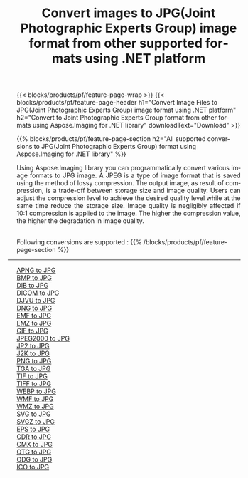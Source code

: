﻿---
title: Convert images to JPG(Joint Photographic Experts Group) image format from other supported formats using .NET platform 
weight: 3920
url: /net/conversion/to/jpg 
lang: en
langdirlevel: 2
locales: zh-hans,ja,it,ru,de,es,fr,nl,id,lt,pl,pt,vi,tr,ko,zh-hant,ar,hi,th,sv,cs,uk,he
description: Using Aspose.Imaging for .NET library it is easy to convert to JPG(Joint Photographic Experts Group) from other supported image formats
---

{{< blocks/products/pf/feature-page-wrap >}}
{{< blocks/products/pf/feature-page-header h1="Convert Image Files to JPG(Joint Photographic Experts Group) image format using .NET platform" h2="Convert to Joint Photographic Experts Group format from other formats using Aspose.Imaging for .NET library" downloadText="Download" >}}


{{% blocks/products/pf/feature-page-section  h2="All supported conversions to JPG(Joint Photographic Experts Group) format using Aspose.Imaging for .NET library" %}}
<p align=justify>Using Aspose.Imaging library you can programmatically convert various image formats to JPG image. A JPEG is a type of image format that is saved using the method of lossy compression. The output image, as result of compression, is a trade-off between storage size and image quality. Users can adjust the compression level to achieve the desired quality level while at the same time reduce the storage size. Image quality is negligibly affected if 10:1 compression is applied to the image. The higher the compression value, the higher the degradation in image quality.</p>
<br/>
Following conversions are supported :
{{% /blocks/products/pf/feature-page-section %}}
<div class="container-fluid productfamilypage bg-gray">
    <div class="convertypes bg-gray agp-content section">
        <div class="container">
		<hr style="margin-left:-20px;"/>
		<div class="row other-converters">
		    <div class='col-md-2 other-converter remove-lp remove-rp'><a href="/imaging/net/conversion/apng-to-jpg" >APNG to JPG</a></div>
<div class='col-md-2 other-converter remove-lp remove-rp'><a href="/imaging/net/conversion/bmp-to-jpg" >BMP to JPG</a></div>
<div class='col-md-2 other-converter remove-lp remove-rp'><a href="/imaging/net/conversion/dib-to-jpg" >DIB to JPG</a></div>
<div class='col-md-2 other-converter remove-lp remove-rp'><a href="/imaging/net/conversion/dicom-to-jpg" >DICOM to JPG</a></div>
<div class='col-md-2 other-converter remove-lp remove-rp'><a href="/imaging/net/conversion/djvu-to-jpg" >DJVU to JPG</a></div>
<div class='col-md-2 other-converter remove-lp remove-rp'><a href="/imaging/net/conversion/dng-to-jpg" >DNG to JPG</a></div>
<div class='col-md-2 other-converter remove-lp remove-rp'><a href="/imaging/net/conversion/emf-to-jpg" >EMF to JPG</a></div>
<div class='col-md-2 other-converter remove-lp remove-rp'><a href="/imaging/net/conversion/emz-to-jpg" >EMZ to JPG</a></div>
<div class='col-md-2 other-converter remove-lp remove-rp'><a href="/imaging/net/conversion/gif-to-jpg" >GIF to JPG</a></div>
<div class='col-md-2 other-converter remove-lp remove-rp'><a href="/imaging/net/conversion/jpeg2000-to-jpg" >JPEG2000 to JPG</a></div>
<div class='col-md-2 other-converter remove-lp remove-rp'><a href="/imaging/net/conversion/jp2-to-jpg" >JP2 to JPG</a></div>
<div class='col-md-2 other-converter remove-lp remove-rp'><a href="/imaging/net/conversion/j2k-to-jpg" >J2K to JPG</a></div>
<div class='col-md-2 other-converter remove-lp remove-rp'><a href="/imaging/net/conversion/png-to-jpg" >PNG to JPG</a></div>
<div class='col-md-2 other-converter remove-lp remove-rp'><a href="/imaging/net/conversion/tga-to-jpg" >TGA to JPG</a></div>
<div class='col-md-2 other-converter remove-lp remove-rp'><a href="/imaging/net/conversion/tif-to-jpg" >TIF to JPG</a></div>
<div class='col-md-2 other-converter remove-lp remove-rp'><a href="/imaging/net/conversion/tiff-to-jpg" >TIFF to JPG</a></div>
<div class='col-md-2 other-converter remove-lp remove-rp'><a href="/imaging/net/conversion/webp-to-jpg" >WEBP to JPG</a></div>
<div class='col-md-2 other-converter remove-lp remove-rp'><a href="/imaging/net/conversion/wmf-to-jpg" >WMF to JPG</a></div>
<div class='col-md-2 other-converter remove-lp remove-rp'><a href="/imaging/net/conversion/wmz-to-jpg" >WMZ to JPG</a></div>
<div class='col-md-2 other-converter remove-lp remove-rp'><a href="/imaging/net/conversion/svg-to-jpg" >SVG to JPG</a></div>
<div class='col-md-2 other-converter remove-lp remove-rp'><a href="/imaging/net/conversion/svgz-to-jpg" >SVGZ to JPG</a></div>
<div class='col-md-2 other-converter remove-lp remove-rp'><a href="/imaging/net/conversion/eps-to-jpg" >EPS to JPG</a></div>
<div class='col-md-2 other-converter remove-lp remove-rp'><a href="/imaging/net/conversion/cdr-to-jpg" >CDR to JPG</a></div>
<div class='col-md-2 other-converter remove-lp remove-rp'><a href="/imaging/net/conversion/cmx-to-jpg" >CMX to JPG</a></div>
<div class='col-md-2 other-converter remove-lp remove-rp'><a href="/imaging/net/conversion/otg-to-jpg" >OTG to JPG</a></div>
<div class='col-md-2 other-converter remove-lp remove-rp'><a href="/imaging/net/conversion/odg-to-jpg" >ODG to JPG</a></div>
<div class='col-md-2 other-converter remove-lp remove-rp'><a href="/imaging/net/conversion/ico-to-jpg" >ICO to JPG</a></div>
                </div>
        </div>
    </div>
</div>
<br/>

